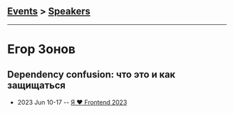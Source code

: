 ## [Events](../README.md) > [Speakers](../speakers.md)
---

# Егор Зонов

## Dependency confusion: что это и как защищаться
- 2023 Jun 10-17 -- [Я ❤ Frontend 2023](https://youtu.be/UY74Tw22gkw)    

